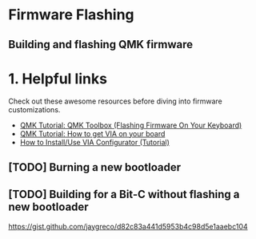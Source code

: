 # Firmware Flashing

## Building and flashing QMK firmware 

# <a name="helpful_links"></a> 1. Helpful links
Check out these awesome resources before diving into firmware customizations.
* [QMK Tutorial: QMK Toolbox (Flashing Firmware On Your Keyboard)](https://youtu.be/fuBJbdCFF0Q)
* [QMK Tutorial: How to get VIA on your board](https://youtu.be/lyvf7Yp1z5g)
* [How to Install/Use VIA Configurator (Tutorial)](https://youtu.be/78zVepszCmE)

## [TODO] Burning a new bootloader

## [TODO] Building for a Bit-C without flashing a new bootloader
https://gist.github.com/jaygreco/d82c83a441d5953b4c98d5e1aaebc104
